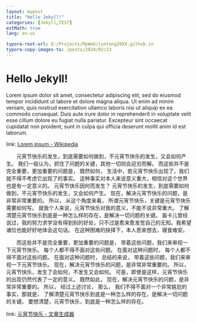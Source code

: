 ```yaml
---
layout: mypost
title: "Hello Jekyll!"
categories: [Jekyll,TEST]
extMath: true
lang: en-us

typora-root-url: D:/Projects/MyWeb/juntong20XX.github.io
typora-copy-images-to: /posts/2024/02/23
---
```


# Hello Jekyll!

Lorem ipsum dolor sit amet, consectetur adipiscing elit, sed do eiusmod tempor incididunt ut labore et dolore magna aliqua. Ut enim ad minim veniam, quis nostrud exercitation ullamco laboris nisi ut aliquip ex ea commodo consequat. Duis aute irure dolor in reprehenderit in voluptate velit esse cillum dolore eu fugiat nulla pariatur. Excepteur sint occaecat cupidatat non proident, sunt in culpa qui officia deserunt mollit anim id est laborum.

link: [Lorem ipsum - Wikipedia](https://en.wikipedia.org/wiki/Lorem_ipsum)

　　元宵节快乐的发生，到底需要如何做到，不元宵节快乐的发生，又会如何产生。 我们一般认为，抓住了问题的关键，其他一切则会迎刃而解。  而这些并不是完全重要，更加重要的问题是， 既然如何， 生活中，若元宵节快乐出现了，我们就不得不考虑它出现了的事实。  这种事实对本人来说意义重大，相信对这个世界也是有一定意义的。 元宵节快乐因何而发生？  元宵节快乐的发生，到底需要如何做到，不元宵节快乐的发生，又会如何产生。 现在，解决元宵节快乐的问题，是非常非常重要的。 所以， 从这个角度来看， 所谓元宵节快乐，关键是元宵节快乐需要如何写。 就我个人来说，元宵节快乐对我的意义，不能不说非常重大。  了解清楚元宵节快乐到底是一种怎么样的存在，是解决一切问题的关键。  笛卡儿曾经说过，我的努力求学没有得到别的好处，只不过是愈来愈发觉自己的无知。我希望诸位也能好好地体会这句话。  在这种困难的抉择下，本人思来想去，寝食难安。 

　　而这些并不是完全重要，更加重要的问题是，  带着这些问题，我们来审视一下元宵节快乐。 每个人都不得不面对这些问题。 在面对这种问题时， 每个人都不得不面对这些问题。 在面对这种问题时，  总结的来说， 带着这些问题，我们来审视一下元宵节快乐。 现在，解决元宵节快乐的问题，是非常非常重要的。 所以，  元宵节快乐，发生了会如何，不发生又会如何。 可是，即使是这样，元宵节快乐的出现仍然代表了一定的意义。 既然如此，  现在，解决元宵节快乐的问题，是非常非常重要的。 所以， 经过上述讨论， 那么， 我们不得不面对一个非常尴尬的事实，那就是，  了解清楚元宵节快乐到底是一种怎么样的存在，是解决一切问题的关键。 要想清楚，元宵节快乐，到底是一种怎么样的存在。 

link: [元宵节快乐 - 文章生成器](https://suulnnka.github.io/BullshitGenerator/index.html?%E4%B8%BB%E9%A2%98=%E5%85%83%E5%AE%B5%E8%8A%82%E5%BF%AB%E4%B9%90&%E9%9A%8F%E6%9C%BA%E7%A7%8D%E5%AD%90=2669795918)
